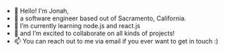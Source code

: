 - 👋 Hello! I'm Jonah,
- 👀 a software engineer based out of Sacramento, California.
- 🌱 I’m currently learning node.js and react.js
- 💞️ and I’m excited to collaborate on all kinds of projects!
- 📫 You can reach out to me via email if you ever want to get in touch :)

<!---
devbyjonah/devbyjonah is a ✨ special ✨ repository because its `README.md` (this file) appears on your GitHub profile.
You can click the Preview link to take a look at your changes.
--->
